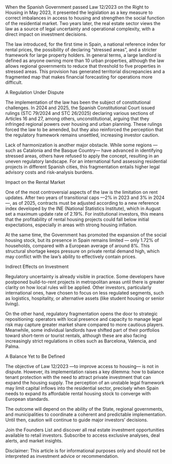 <!--meta
{
  "title": "The Right to Housing Act and the regulatory uncertainty that is cooling real estate investment in Spain",
  "slug": "ley-derecho-vivienda-incertidumbre",
  "source": "Realty Investor",
  "published_at": "2025-10-02","category":"institucional", 
  "hero_image": "https://raw.githubusercontent.com/MercadoVI/newsappri/main/news/2025-10-02/ley-derecho-vivienda-incertidumbre-inversion.webp",
  "summary": "Dos años después de su aprobación, la Ley 12/2023 genera un mosaico regulatorio y fallos de inconstitucionalidad que frenan la inversión en vivienda.",
  "tags": ["ley","vivienda","regulación","inversión","mercado"]
}
-->When the Spanish Government passed Law 12/2023 on the Right to Housing in May 2023, it presented the legislation as a key measure to correct imbalances in access to housing and strengthen the social function of the residential market. Two years later, the real estate sector views the law as a source of legal uncertainty and operational complexity, with a direct impact on investment decisions.

The law introduced, for the first time in Spain, a national reference index for rental prices, the possibility of declaring “stressed areas”, and a stricter framework for large property holders. In general terms, a large landlord is defined as anyone owning more than 10 urban properties, although the law allows regional governments to reduce that threshold to five properties in stressed areas. This provision has generated territorial discrepancies and a fragmented map that makes financial forecasting for operations more difficult.

A Regulation Under Dispute

The implementation of the law has been the subject of constitutional challenges. In 2024 and 2025, the Spanish Constitutional Court issued rulings (STC 79/2024 and STC 26/2025) declaring various sections of Articles 16 and 27, among others, unconstitutional, arguing that they infringed regional powers over housing and urban planning. These rulings forced the law to be amended, but they also reinforced the perception that the regulatory framework remains unsettled, increasing investor caution.

Lack of harmonization is another major obstacle. While some regions —such as Catalonia and the Basque Country— have advanced in identifying stressed areas, others have refused to apply the concept, resulting in an uneven regulatory landscape. For an international fund assessing residential projects in different Spanish cities, this fragmentation entails higher legal advisory costs and risk-analysis burdens.

Impact on the Rental Market

One of the most controversial aspects of the law is the limitation on rent updates. After two years of transitional caps —2% in 2023 and 3% in 2024—, as of 2025, contracts must be adjusted according to a new reference index developed by the INE (National Statistics Institute), which in August set a maximum update rate of 2.19%. For institutional investors, this means that the profitability of rental housing projects could fall below initial expectations, especially in areas with strong housing inflation.

At the same time, the Government has promoted the expansion of the social housing stock, but its presence in Spain remains limited — only 1.72% of households, compared with a European average of around 8%. This structural shortage keeps pressure on private rental demand high, which may conflict with the law’s ability to effectively contain prices.

Indirect Effects on Investment

Regulatory uncertainty is already visible in practice. Some developers have postponed build-to-rent projects in metropolitan areas until there is greater clarity on how local rules will be applied. Other investors, particularly international ones, have chosen to focus on less regulated segments, such as logistics, hospitality, or alternative assets (like student housing or senior living).

On the other hand, regulatory fragmentation opens the door to strategic repositioning: operators with local presence and capacity to manage legal risk may capture greater market share compared to more cautious players. Meanwhile, some individual landlords have shifted part of their portfolios toward short-term or tourist rentals, although these are also facing increasingly strict regulations in cities such as Barcelona, Valencia, and Palma.

A Balance Yet to Be Defined

The objective of Law 12/2023 —to improve access to housing— is not in dispute. However, its implementation raises a key dilemma: how to balance tenant protection with the need to attract private investment that can expand the housing supply. The perception of an unstable legal framework may limit capital inflows into the residential sector, precisely when Spain needs to expand its affordable rental housing stock to converge with European standards.

The outcome will depend on the ability of the State, regional governments, and municipalities to coordinate a coherent and predictable implementation. Until then, caution will continue to guide major investors’ decisions.

Join the Founders List and discover all real estate investment opportunities available to retail investors. Subscribe to access exclusive analyses, deal alerts, and market insights.

Disclaimer: This article is for informational purposes only and should not be interpreted as investment advice or recommendation.
